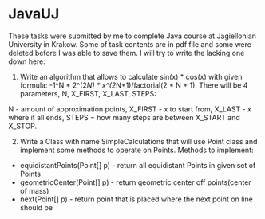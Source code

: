 # JavaUJ

These tasks were submitted by me to complete Java course at Jagiellonian University in Krakow.
Some of task contents are in pdf file and some were deleted before I was able to save them. 
I will try to write the lacking one down here:
1. Write an algorithm that allows to calculate sin(x) * cos(x) with given formula: -1^N * 2^(2*N) * x^(2*N+1)/factorial(2 * N + 1). There will be 4 parameters, N, X_FIRST, X_LAST, STEPS:

N - amount of approximation points, 
X_FIRST - x to start from, 
X_LAST - x where it all ends, 
STEPS = how many steps are between X_START and X_STOP.


2. Write a Class with name SimpleCalculations that will use Point class and implement some methods to operate on Points. Methods to implement:
 - equidistantPoints(Point[] p) - return all equidistant Points in given set of Points
 - geometricCenter(Point[] p) - return geometric center off points(center of mass)
 - next(Point[] p) - return point that is placed where the next point on line should be



